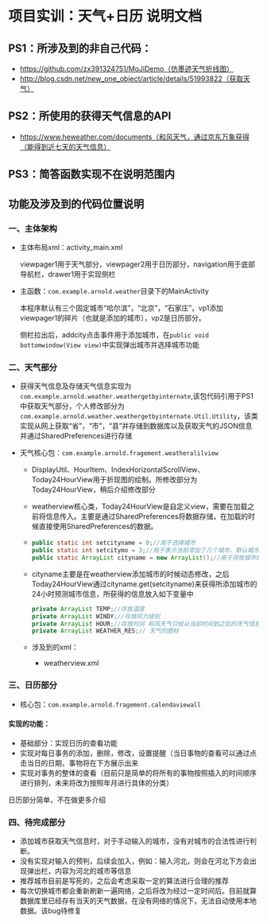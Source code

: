 

# 项目实训：天气+日历 说明文档







## PS1：所涉及到的非自己代码：

- https://github.com/zx391324751/MoJiDemo（仿墨迹天气折线图）
- http://blog.csdn.net/new_one_object/article/details/51993822（获取天气）

## PS2：所使用的获得天气信息的API

- https://www.heweather.com/documents（和风天气，通过京东万象获得（能得到近七天的天气信息）

## PS3：简答函数实现不在说明范围内

## 功能及涉及到的代码位置说明

### 一、主体架构

- 主体布局xml：activity_main.xml 

  viewpager1用于天气部分，viewpager2用于日历部分，navigation用于底部导航栏，drawer1用于实现侧栏

- 主函数：`com.example.arnold.weather`目录下的MainActivity

  本程序默认有三个固定城市“哈尔滨”，“北京”，“石家庄”，vp1添加viewpager1的碎片（也就是添加的城市），vp2是日历部分。

  侧栏拉出后，addcity点击事件用于添加城市，在`public void bottomwindow(View view)`中实现弹出城市并选择城市功能

### 二、天气部分

- 获得天气信息及存储天气信息实现为`com.example.arnold.weather.weathergetbyinternate`,该包代码引用于PS1中获取天气部分，个人修改部分为`com.example.arnold.weather.weathergetbyinternate.Util.Utility`，该类实现从网上获取“省”，“市”，“县”并存储到数据库以及获取天气的JSON信息并通过SharedPreferences进行存储

- 天气核心包：`com.example.arnold.fragement.weatheralilview`

  - DisplayUtil、HourItem、IndexHorizontalScrollView、Today24HourView用于折现图的绘制。所修改部分为Today24HourView，稍后介绍修改部分

  - weatherview核心类，Today24HourView是自定义view，需要在加载之前将信息传入。主要是通过SharedPreferences将数据存储，在加载的时候直接使用SharedPreferences的数据。

  - ```java
    public static int setcityname = 0;//用于选择城市
    public static int setcitymo = 3;//用于表示当前添加了几个城市，默认城市为3
    public static ArrayList cityname = new ArrayList();//用于存放城市的名称
    ```

  - cityname主要是在weatherview添加城市的时候动态修改，之后Today24HourView通过cityname.get(setcityname)来获得所添加城市的24小时预测城市信息，所获得的信息放入如下变量中

    ```java
    private ArrayList TEMP;//存放温度
    private ArrayList WINDY;//存放风力级别
    private ArrayList HOUR;//存放时间 和风天气只给从当前时间到之后的天气信息
    private ArrayList WEATHER_RES;// 天气的图标
    ```

  - 涉及到的xml：

    - weatherview.xml

### 三、日历部分

- 核心包：`com.example.arnold.fragement.calendaviewall`


#### 实现的功能：

- 基础部分：实现日历的查看功能
- 实现对每日事务的添加，删除，修改，设置提醒（当日事物的查看可以通过点击当日的日期，事物将在下方展示出来
- 实现对事务的整体的查看（目前只是简单的将所有的事物按照插入的时间顺序进行排列，未来将改为按照年月进行具体的分类）

日历部分简单，不在做更多介绍

### 四、待完成部分

- 添加城市获取天气信息时，对于手动输入的城市，没有对城市的合法性进行判断。
- 没有实现对输入的预判，后续会加入，例如：输入河北，则会在河北下方会出现弹出栏，内容为河北的城市等信息
- 推荐城市目前是写死的，之后会考虑采取一定的算法进行合理的推荐
- 每次切换城市都会重新刷新一遍网络，之后将改为经过一定时间后。目前就算数据库里已经存有当天的天气数据，在没有网络的情况下，无法自动使用本地数据。该bug待修复